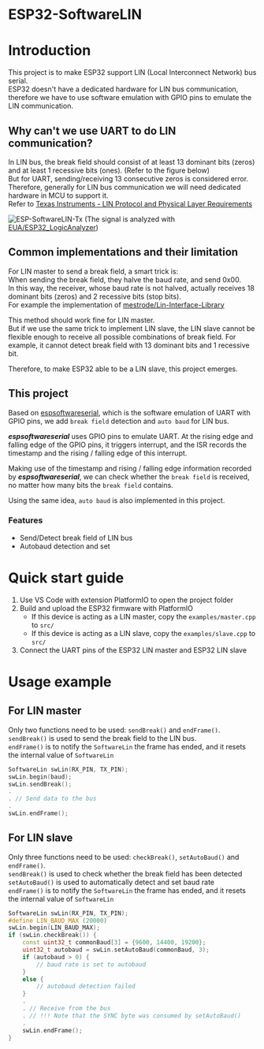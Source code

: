 # ESP32-SoftwareLIN
# Introduction
This project is to make ESP32 support LIN (Local Interconnect Network) bus serial.  
ESP32 doesn't have a dedicated hardware for LIN bus communication, therefore we have to use software emulation with GPIO pins to emulate the LIN communication.

## Why can't we use UART to do LIN communication?
In LIN bus, the break field should consist of at least 13 dominant bits (zeros) and at least 1 recessive bits (ones). (Refer to the figure below)  
But for UART, sending/receiving 13 consecutive zeros is considered error.  
Therefore, generally for LIN bus communication we will need dedicated hardware in MCU to support it.  
Refer to [Texas Instruments - LIN Protocol and Physical Layer Requirements](https://www.ti.com/lit/an/slla383a/slla383a.pdf)

![ESP-SoftwareLIN-Tx](https://github.com/CW-B-W/ESP32-SoftwareLIN/assets/76680670/19d90946-3f73-4156-8f06-243790baa16e)
(The signal is analyzed with [EUA/ESP32_LogicAnalyzer](https://github.com/EUA/ESP32_LogicAnalyzer))

## Common implementations and their limitation
For LIN master to send a break field, a smart trick is:  
When sending the break field, they halve the baud rate, and send 0x00.  
In this way, the receiver, whose baud rate is not halved, actually receives 18 dominant bits (zeros) and 2 recessive bits (stop bits).  
For example the implementation of [mestrode/Lin-Interface-Library](https://github.com/mestrode/Lin-Interface-Library/blob/76f9d4c31d0e90f9c053faf287fa81837a453ba9/src/Lin_Interface.cpp#L229)  

This method should work fine for LIN master.  
But if we use the same trick to implement LIN slave, the LIN slave cannot be flexible enough to receive all possible combinations of break field. For example, it cannot detect break field with 13 dominant bits and 1 recessive bit.  

Therefore, to make ESP32 able to be a LIN slave, this project emerges.

## This project
Based on [espsoftwareserial](https://github.com/plerup/espsoftwareserial), which is the software emulation of UART with GPIO pins, we add `break field` detection and `auto baud` for LIN bus.  

***espsoftwareserial*** uses GPIO pins to emulate UART. At the rising edge and falling edge of the GPIO pins, it triggers interrupt, and the ISR records the timestamp and the rising / falling edge of this interrupt.  

Making use of the timestamp and rising / falling edge information recorded by ***espsoftwareserial***, we can check whether the `break field` is received, no matter how many bits the `break field` contains.  

Using the same idea, `auto baud` is also implemented in this project.

### Features
* Send/Detect break field of LIN bus
* Autobaud detection and set

# Quick start guide
1. Use VS Code with extension PlatformIO to open the project folder
2. Build and upload the ESP32 firmware with PlatformIO
    * If this device is acting as a LIN master, copy the `examples/master.cpp` to `src/`
    * If this device is acting as a LIN slave, copy the `examples/slave.cpp` to `src/`
3. Connect the UART pins of the ESP32 LIN master and ESP32 LIN slave

# Usage example
## For LIN master
Only two functions need to be used: `sendBreak()` and `endFrame()`.  
`sendBreak()` is used to send the break field to the LIN bus.  
`endFrame()` is to notify the `SoftwareLin` the frame has ended, and it resets the internal value of `SoftwareLin`
```C++
SoftwareLin swLin(RX_PIN, TX_PIN);
swLin.begin(baud);
swLin.sendBreak();
.
. // Send data to the bus
.
swLin.endFrame();
```

## For LIN slave

Only three functions need to be used: `checkBreak()`, `setAutoBaud()` and `endFrame()`.  
`sendBreak()` is used to check whether the break field has been detected  
`setAutoBaud()` is used to automatically detect and set baud rate  
`endFrame()` is to notify the `SoftwareLin` the frame has ended, and it resets the internal value of `SoftwareLin`
```C++
SoftwareLin swLin(RX_PIN, TX_PIN);
#define LIN_BAUD_MAX (20000)
swLin.begin(LIN_BAUD_MAX);
if (swLin.checkBreak()) {
    const uint32_t commonBaud[3] = {9600, 14400, 19200};
    uint32_t autobaud = swLin.setAutoBaud(commonBaud, 3);
    if (autobaud > 0) {
        // baud rate is set to autobaud
    }
    else {
        // autobaud detection failed
    }
    .
    . // Receive from the bus
    . // !!! Note that the SYNC byte was consumed by setAutoBaud()
    .
    swLin.endFrame();
}
```

